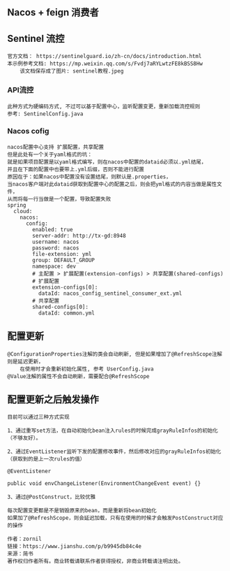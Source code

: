 ## Nacos + feign 消费者

## Sentinel 流控
    官方文档： https://sentinelguard.io/zh-cn/docs/introduction.html
    本示例参考文档: https://mp.weixin.qq.com/s/Fvdj7aRYLwtzFE8kBSS8Hw
        该文档保存成了图片: sentinel教程.jpeg

### API流控
    此种方式为硬编码方式, 不过可以基于配置中心，监听配置变更，重新加载流控规则
    参考: SentinelConfig.java
    
### Nacos cofig
    nacos配置中心支持 扩展配置，共享配置
    但是此处有一个关于yaml格式的坑：
    就是如果项目配置是以yaml格式编写，则在nacos中配置的dataid必须以.yml结尾，
    并且在下面的配置中也要带上.yml后缀，否则不能进行配置
    原因在于：如果nacos中配置没有设置结尾，则默认是.properties，
    当nacos客户端对此dataid获取到配置中心的配置之后，则会把yml格式的内容当做是属性文件，
    从而将每一行当做是一个配置，导致配置失败
    spring
      cloud:
        nacos:
          config:
            enabled: true
            server-addr: http://tx-gd:8948
            username: nacos
            password: nacos
            file-extension: yml
            group: DEFAULT_GROUP
            namespace: dev
            # 主配置 > 扩展配置(extension-configs) > 共享配置(shared-configs)
            # 扩展配置
            extension-configs[0]:
              dataId: nacos_config_sentinel_consumer_ext.yml
            # 共享配置
            shared-configs[0]:
              dataId: common.yml
## 配置更新
    @ConfigurationProperties注解的类会自动刷新, 但是如果增加了@RefreshScope注解则是延迟更新，
        在使用时才会重新初始化属性, 参考 UserConfig.java
    @Value注解的属性不会自动刷新，需要配合@RefreshScope   
## 配置更新之后触发操作
    目前可以通过三种方式实现
    
    1、通过重写set方法，在自动初始化bean注入rules的时候完成grayRuleInfos的初始化（不够友好）。
    
    2、通过EventListener监听下发的配置修改事件，然后修改对应的grayRuleInfos初始化（获取到的是上一次rules的值）
    
    @EventListener
    
    public void envChangeListener(EnvironmentChangeEvent event) {}
      
    3、通过@PostConstruct，比较优雅
    
    每次配置变更都是不是销毁原来的bean，而是重新将bean初始化
    如果加了@RefreshScope，则会延迟加载，只有在使用的时候才会触发PostConstruct对应的操作
    
    作者：zornil
    链接：https://www.jianshu.com/p/b9945db84c4e
    来源：简书
    著作权归作者所有。商业转载请联系作者获得授权，非商业转载请注明出处。